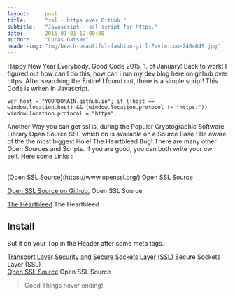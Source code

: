 ```yaml
---
layout:     post
title:      "ssl - https over GitHub."
subtitle:   "Javascript - ssl script for https."
date:       2015-01-01 12:00:00
author:     "Lucas Gatsas"
header-img: "img/beach-beautiful-fashion-girl-Favim.com-2404649.jpg"
---
```


<p>Happy New Year Everybody. Good Code 2015. 1. of January! Back to work! I figured out how can I do this, how can i run my dev blog here on github over https. After searching the Entire! I found out, there is a simple script! This Code is writen in Javascript. </p>


<code>var host = "YOURDOMAIN.github.io";
if ((host == window.location.host) && (window.location.protocol != "https:"))
    window.location.protocol = "https";
</code><br>


<p> Another Way you can get ssl is, during the Popular Cryptographic Software Library Open Source SSL which on is available on a Source Base !
	Be aware of the the most biggest Hole! The Heartbleed Bug! 
	There are many other Open Sources and Scripts. If you are good, you can both write your own self. 
	Here some Links : 
	<br>


</p><br>
[Open SSL Source](https://www.openssl.org/)
Open SSL Source

[Open SSL Source on Github.](https://github.com/openssl/openssl)
Open SSL Source

[The Heartbleed](http://heartbleed.com/) The Heartbleed



<h2 class="section-heading">Install</h2>

<p>But it on your Top in the Header after some meta tags.</p>

[Transport Layer Security and  Secure Sockets Layer (SSL)](http://en.wikipedia.org/wiki/Transport_Layer_Security)
 Secure Sockets Layer (SSL)
<br>
[Open SSL Source](http://en.wikipedia.org/wiki/OpenSSL)
Open SSL Source
<br>

<blockquote>Good Things never ending!</blockquote>


<!--

<a href="#">
    <img src="{{ site.baseurl }}/img/post-sample-image.jpg" alt="Post Sample Image">
</a> -->



